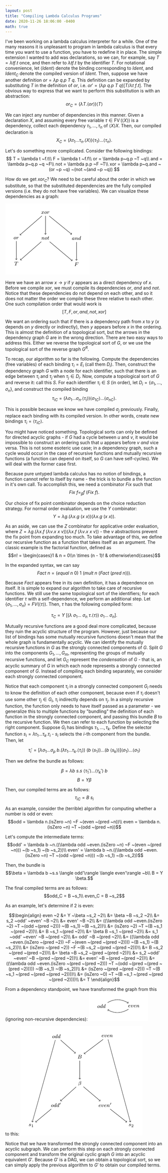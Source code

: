 ```yaml
---
layout: post
title: "Compiling Lambda Calculus Programs"
date: 2020-11-26 18:06:00 -0400
math: true
---
```

I've been working on a lambda calculus interpreter for a while. One of the many reasons it is unpleasant to program in lambda calculus is that every time you want to use a function, you have to redefine it in place. The simple extension I wanted to add was declarations, so we can, for example, say $T = \lambda t f.t$ once, and then refer to $\lambda t f.t$ by the identifier $T$. For notational convenience, let $\langle Ident\rangle$ denote the binding corresponding to $Ident$, and $Ident_C$ denote the compiled version of $Ident$. Then, suppose we have another definition $or = \lambda p ~q.p ~T ~q$. This definition can be expanded by substituting $T$ in the definition of $or$, i.e. $or' = (\lambda p ~q.p ~T ~q)[T/\lambda t ~f.t]$. The obvious way to express that we want to perform this substitution is with an abstraction:
$$or_C = (\lambda T.\langle or\rangle)\langle T\rangle$$

We can inject any number of dependencies in this manner. Given a declaration $X$, and assuming every free variable $\tau\in \operatorname{FV}(\langle X\rangle)$ is a dependency, collect each dependency $\tau_1,\ldots,\tau_n$ of $\langle X\rangle X$. Then, our compiled declaration is
$$ X_C = (\lambda \tau_1\ldots \tau_n.\langle X\rangle)\langle \tau_1\rangle \ldots \langle \tau_n \rangle.$$

Let's do something more complicated. Consider the following bindings:
$$
T = \lambda t ~f.t\\
F = \lambda t ~f.f\\
or = \lambda p~q.p ~T ~q\\
and = \lambda p~q.p ~q ~F\\
not = \lambda p.p ~F ~T\\
xor = \lambda p~q.and ~(or ~p ~q) ~(not ~(and ~p ~q))
$$

How do we get $xor_C$? We need to be careful about the order in which we substitute, so that the substituted dependencies are the fully compiled versions (i.e. they do not have free variables). We can visualize these dependencies as a graph:

![Dependency graph for xor problem](/assets/2020/12/02/xor.png)

Here we have an arrow $x\rightarrow y$ if $y$ appears as a direct dependency of $x$. Before we compile $xor$, we must compile its dependencies $or$, $and$ and $not$. Notice that these dependencies do not depend on each other, and so it does not matter the order we compile these three relative to each other. One such compilation order that would work is
$$[T,F,or,and,not,xor]$$

We want an ordering such that if there is a dependency path from $x$ to $y$ ($x$ depends on $y$ directly or indirectly), then $y$ appears before $x$ in the ordering. This is almost the definition of a topological sort, but the arrows in the dependency graph $G$ are in the wrong direction. There are two easy ways to address this. Either we reverse the topological sort of $G$, or we use the topological sort of the reverse graph $G^R$.

To recap, our algorithm so far is the following. Compute the dependencies (free variables) of each binding $\tau_i = E_i$ (call them $D_i$). Then, construct the dependency graph $G$ with a node for each identifier, such that there is an edge between $\tau_i$ and $\tau_j$ when $\tau_j \in D_i$. Now, compute a topological sort of $G$ and reverse it: call this $S$. For each identifier $\tau_i \in S$ (in order), let $D_i = \{\sigma_1,\ldots,\sigma_n\}$, and construct the compiled binding 
$${\tau_i}_C = (\lambda \sigma_1\ldots\sigma_n.\langle \tau_i\rangle)\langle{\sigma_1}_C\rangle\ldots\langle{\sigma_n}_C\rangle.$$

This is possible because we know we have compiled $\sigma_j$ previously. Finally, replace each binding with its compiled version. In other words, create new bindings $\tau_i = \langle {\tau_i}_C \rangle$. 

You might have noticed something. Topological sorts can only be defined for directed acyclic graphs - if $G$ had a cycle between $u$ and $v$, it would be impossible to construct an ordering such that $u$ appears before $v$ *and* vice versa. This is not some esoteric use case; in a dependency graph, such a cycle would occur in the case of recursive functions and mutually recursive functions (a function can depend on itself, so $G$ can have self-cycles). We will deal with the former case first.

Because pure untyped lambda calculus has no notion of bindings, a function cannot refer to itself by name - the trick is to bundle a the function in it's own call. To accomplish this, we need a combinator $Fix$ such that
$$Fix ~f =_{\beta} f ~(Fix ~f).$$

Our choice of fix point combinator depends on the choice reduction strategy. For normal order evaluation, we use the $Y$ combinator:
$$Y = \lambda g.(\lambda x.g ~(x ~x))(\lambda x.g ~(x ~x)).$$

As an aside, we can use the $Z$ combinator for applicative order evaluation, where $Z = \lambda g.(\lambda x.f ~(\lambda v.x ~x ~v)) (\lambda x.f~(\lambda v.x~x~v))$ - the $v$ abstractions prevent the fix point from expanding too much. To take advantage of this, we define our recursive function as a function that takes itself as an argument. The classic example is the factorial function, defined as
$$n! = \begin{cases}1 & n = 0\\n \times (n - 1)! & otherwise\end{cases}$$

In the expanded syntax, we can say
$$Fact ~n = (equal ~n ~0) ~1 ~(mult ~n ~(Fact ~(pred ~n))).$$

Because $Fact$ appears free in its own definition, it has a dependence on itself. It is simple to expand our algorithm to take care of recursive functions. We still use the same topological sort of the identifiers; for each identifier $\tau$ with a self-dependence, we perform an additional step. Let $\{\sigma_1,\ldots,\sigma_n\} = FV(\langle \tau\rangle)$. Then, $\tau$ has the following compiled form:

$$\tau_C = Y ~[(\lambda ~\sigma_1\ldots~\sigma_n~\tau.\langle\tau\rangle)~\sigma_1\ldots~\sigma_n].$$

Mutually recursive functions are a good deal more complicated, because they ruin the acyclic structure of the program. However, just because our list of bindings has some mutually recursive functions doesn't mean that the whole graph is fundamentally acyclic. We can identify the mutually recursive functions in $G$ as the strongly connected components of $G$. Split $G$ into the components $G_1,\ldots,G_m$, representing the groups of mutually recursive functions, and let $G_C$ represent the *condensation* of $G$ - that is, an acyclic summary of $G$ in which each node represents a strongly connected component of $G$. Instead of compiling each binding separately, we consider each strongly connected component.

Notice that each component $\tau_i$ in a strongly connected component $G_l$ needs to know the definition of each other component, because even if $\tau_i$ doesn't use some other $\tau_j \in G_l$, $\tau_i$ indirectly depends on $\tau_j$. In a simply recursive function, the function only needs to have itself passed as a parameter - we generalize this to multiple functions by "bundling" the definition of each function in the strongly connected component, and passing this bundle $B$ to the recursive function. We then can refer to each function by selecting the right component. Suppose $G_l$ has bindings $\tau_1,\ldots,\tau_k$. Define the selector function $s_i = \lambda \tau_1\ldots\tau_k.\tau_i$ - $s_i$ selects the $i$-th component from the bundle. Then, let 

$$\tau_i' = [\lambda \sigma_1\ldots\sigma_p ~b.(\lambda \tau_1\ldots\tau_k.\langle \tau_i\rangle) ~(b ~\langle s_1\rangle)\ldots(b ~\langle s_k\rangle)]\langle \sigma_1\rangle\ldots\langle\sigma_1\rangle$$

Then we define the bundle as follows:

$$\beta = \lambda b ~s.s ~\langle\tau_1'\rangle\ldots\langle\tau_k'\rangle ~b$$
$$B = Y \beta $$

Then, our compiled terms are as follows:
$${\tau_i}_C = B ~s_i$$

As an example, consider the (terrible) algorithm for computing whether a number is odd or even:
$$odd = \lambda n.(isZero ~n) ~F ~(even ~(pred ~n))\\
even = \lambda n.(isZero ~n) ~T ~(odd ~(pred ~n))$$

Let's compute the intermediate terms:
$$odd' = \lambda b ~n.((\lambda odd ~even.(isZero ~n) ~F ~(even ~(pred ~n))) ~(b ~s_1) ~(b ~s_2))\\
even' = \lambda b ~n.((\lambda odd ~even.(isZero ~n) ~T ~(odd ~(pred ~n))) ~(b ~s_1) ~(b ~s_2))$$

Then, the bundle is
$$\beta = \lambda b ~s.s \langle odd'\rangle \langle even'\rangle ~b\\
B = Y \beta.$$

The final compiled terms are as follows:
$$odd_C = B ~s_1\\
even_C = B ~s_2$$

As an example, let's determine if 2 is even:

$$\begin{align}
    even ~2 &= Y ~\beta ~s_2 ~2\\
    &= \beta ~B ~s_2 ~2\\
    &= s_2 ~odd' ~even' ~B ~2\\
    &= even' ~B ~2\\
    &= ((\lambda odd ~even.(isZero ~2) ~T ~(odd ~(pred ~2))) ~(B ~s_1) ~(B ~s_2))\\
    &= (isZero ~2) ~T ~(B ~s_1 ~(pred ~2))\\
    &= B ~s_1 ~(pred ~2)\\
    &= \beta B ~s_1 ~(pred ~2)\\
    &= s_1 ~odd' ~even' ~B ~(pred ~2)\\
    &= odd' ~B ~(pred ~2)\\
    &= ((\lambda odd ~even.(isZero ~(pred ~2)) ~F ~(even ~(pred ~(pred ~2)))) ~(B ~s_1) ~(B ~s_2))\\
    &= (isZero ~(pred ~2)) ~F ~(B ~s_2 ~(pred ~(pred ~2)))\\
    &= B ~s_2 ~(pred ~(pred ~2))\\
    &= \beta ~B ~s_2 ~(pred ~(pred ~2))\\
    &= s_2 ~odd' ~even' ~B ~(pred ~(pred ~2))\\
    &= even' ~B ~(pred ~(pred ~2))\\ 
    &= ((\lambda odd ~even.(isZero ~(pred ~(pred ~2))) ~T ~(odd ~(pred ~(pred ~(pred ~2))))) ~(B ~s_1) ~(B ~s_2))\\
    &= (isZero ~(pred ~(pred ~2))) ~T ~(B ~s_1 ~(pred ~(pred ~(pred ~2))))\\
    &= (isZero ~0) ~T ~(B ~s_1 ~(pred ~(pred ~(pred ~2))))\\
    &= T
\end{align}$$

From a dependency standpoint, we have transformed the graph from this (ignoring 
non-recursive dependencies):
![Cyclic dependency graph](/assets/2020/12/02/even_odd_cyclic.png)

to this:
![Acyclic dependency graph](/assets/2020/12/02/even_odd_acyclic.png)

Notice that we have transformed the strongly connected component into an
acyclic subgraph. We can perform this step on each strongly connected component
and transform the original cyclic graph $G$ into an acyclic equivalent $G'$.
Because $G'$ is a DAG, we can obtain a topological sort, so we can simply apply 
the previous algorithm to $G'$ to obtain our compiled terms.